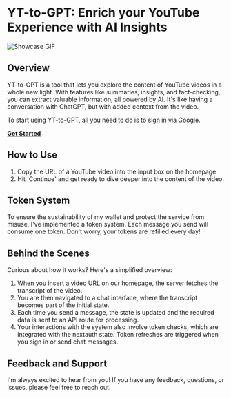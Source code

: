 # YT-to-GPT: Enrich your YouTube Experience with AI Insights

![Showcase GIF](https://media2.giphy.com/media/v1.Y2lkPTc5MGI3NjExZWY4YzE5ZWY4NzMxMmViYjYxY2VhNjQ3ZTVhNGRhNmZhODI0OTI0ZiZlcD12MV9pbnRlcm5hbF9naWZzX2dpZklkJmN0PWc/5BiRT5Z3ayOTTN3gWJ/giphy.gif)

## Overview

YT-to-GPT is a tool that lets you explore the content of YouTube videos in a whole new light. With features like summaries, insights, and fact-checking, you can extract valuable information, all powered by AI. It's like having a conversation with ChatGPT, but with added context from the video.

To start using YT-to-GPT, all you need to do is to sign in via Google.

[**Get Started**](https://yt-to-gpt.devjamin.com)

## How to Use

1. Copy the URL of a YouTube video into the input box on the homepage.
2. Hit 'Continue' and get ready to dive deeper into the content of the video.

## Token System

To ensure the sustainability of my wallet and protect the service from misuse, I've implemented a token system. Each message you send will consume one token. Don't worry, your tokens are refilled every day!

## Behind the Scenes

Curious about how it works? Here's a simplified overview:

1. When you insert a video URL on our homepage, the server fetches the transcript of the video.
2. You are then navigated to a chat interface, where the transcript becomes part of the initial state.
3. Each time you send a message, the state is updated and the required data is sent to an API route for processing.
4. Your interactions with the system also involve token checks, which are integrated with the nextauth state. Token refreshes are triggered when you sign in or send chat messages.

## Feedback and Support

I'm always excited to hear from you! If you have any feedback, questions, or issues, please feel free to reach out.
